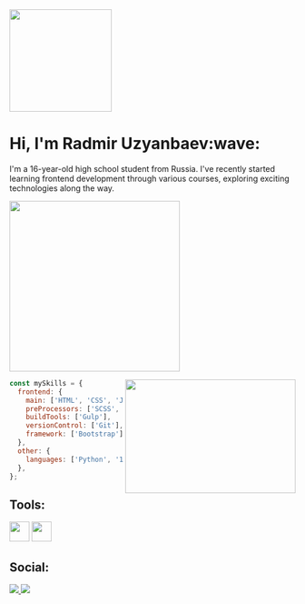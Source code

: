 <div align="left">
    <img width="180" src="https://komarev.com/ghpvc/?username=uzyanbaev&color=539bf5">
</div>

<h1 align="left"><b>Hi, I'm Radmir Uzyanbaev</b>:wave:</h1> 
<p> 
    I'm a 16-year-old high school student from Russia. I've recently started learning frontend development through various courses, exploring exciting technologies along the way. 
</p>

<p align="left">
  <a href="https://github.com/DenverCoder1/readme-typing-svg">
    <IMG width="300" src="https://readme-typing-svg.herokuapp.com?lines=Frontend+Developer&center=true&width=280&height=40&color=6ab2f8">
  </a>
</p>

<img src="https://camo.githubusercontent.com/402637357d803f6f384e34142fed6843959a31bc59e5272174b4e795f745a1ae/68747470733a2f2f6d65646961332e67697068792e636f6d2f6d656469612f76312e59326c6b505463354d4749334e6a4578646d67776247356c4f486c795a545a744d6a5a6c5a585a6e62574e32636e67776258597a4e476c76627a49775a6d46725958423161435a6c634431324d563970626e526c636d35686246396e61575a66596e6c666157516d593351395a772f7167515567674143335066763638377150432f67697068792e676966" align="right" width="300" height="200">

```javascript
const mySkills = {
  frontend: {
    main: ['HTML', 'CSS', 'JavaScript'],
    preProcessors: ['SCSS', 'SASS', 'LESS'],
    buildTools: ['Gulp'],
    versionControl: ['Git'],
    framework: ['Bootstrap'],
  },
  other: {
    languages: ['Python', '1C', 'C#'],
  },
};
```

<h2 align="left"><b>Tools:</b></h2>
<p align="left">
  <img width="35" src="https://cdn.jsdelivr.net/gh/devicons/devicon/icons/vscode/vscode-original.svg" />
  <img width="35" src="https://cdn.jsdelivr.net/gh/devicons/devicon/icons/figma/figma-original.svg" />
</p>

<h2 align="left"><b>Social:</b></h2>
<p align="left">
  <a href="https://vk.com/uzyanbaev">
    <img src="https://img.shields.io/badge/вконтакте-%232E87FB.svg?&style=for-the-badge&logo=vk&logoColor=white">
  </a>
  <a href="https://www.linkedin.com/in/uzyanbaev">
    <img src="https://img.shields.io/badge/LinkedIn-0A66C2?style=for-the-badge&logo=linkedin&logoColor=white">
  </a>
</p>
